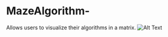 # MazeAlgorithm-
Allows users to visualize their algorithms in a matrix. 
![Alt Text](https://media.giphy.com/media/vFKqnCdLPNOKc/giphy.gif)
